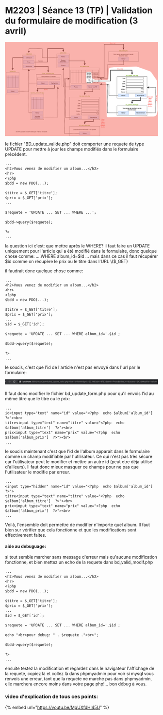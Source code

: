 # M2203 \| Séance 13 \(TP\) \| Validation du formulaire de modification \(3 avril\)

![](.gitbook/assets/image.png)

le fichier "BD\_update\_valide.php" doit comporter une requete de type UPDATE pour mettre à jour les champs modifiés dans le formulaire précédent.

```text
...
<h2>Vous venez de modifier un album...</h2>
<hr>
<?php 
$bdd = new PDO(...);

$titre = $_GET['titre'];
$prix = $_GET['prix'];
...

$requete = 'UPDATE ... SET ... WHERE ...';

$bdd->query($requete);

?>
...
```

la question ici c'est: que mettre après le WHERE?   il faut faire un UPDATE uniquement pour l'article qui a été modifié dans le formulaire, donc quelque chose comme:  ....WHERE album\_id=$id ...   mais dans ce cas il faut récupérer $id comme on récupère le prix ou le titre dans l'URL \($\_GET\)

il faudrait donc quelque chose comme:

```text
...
<h2>Vous venez de modifier un album...</h2>
<hr>
<?php 
$bdd = new PDO(...);

$titre = $_GET['titre'];
$prix = $_GET['prix'];
...
$id = $_GET['id'];

$requete = 'UPDATE ... SET ... WHERE album_id='.$id ;

$bdd->query($requete);

?>
...
```

 le soucis, c'est que l'id de l'article n'est pas envoyé dans l'url par le formulaire:

![](.gitbook/assets/capture-de-cran-2020-03-30-a-10.36.21.png)

Il faut donc modifier le fichier bd\_update\_form.php pour qu'il envois l'id au même titre que le titre ou le prix:

```text
...
id<input type="text" name="id" value="<?php  echo $album['album_id']  ?>"><br>
titre<input type="text" name="titre" value="<?php  echo $album['album_titre']  ?>"><br>
prix<input type="text" name="prix" value="<?php  echo $album['album_prix']  ?>"><br>
...
```

le soucis maintenant c'est que l'id de l'album apparait dans le formulaire comme un champ modifiable par l'utilisateur. Ce qui n'est pas très sécure car l'utilisateur peut le modifier et mettre un autre id \(peut etre déjà utilisé d'ailleurs\). Il faut donc mieux masquer ce champs pour ne pas que l'utilisateur le modifie par erreur.

```text
...
<input type="hidden" name="id" value="<?php  echo $album['album_id']  ?>">
titre<input type="text" name="titre" value="<?php  echo $album['album_titre']  ?>"><br>
prix<input type="text" name="prix" value="<?php  echo $album['album_prix']  ?>"><br>
...
```

Voilà, l'ensemble doit permettre de modifier n'importe quel album.  Il faut bien sur vérifier que cela fonctionne et que les modifications sont effectivement faites.

#### aide au debuguage: 

 si tout semble marcher sans message d'erreur mais qu'aucune modification fonctionne, et bien mettez un echo de la requete dans bd\_valid\_modif.php

```text
...
<h2>Vous venez de modifier un album...</h2>
<hr>
<?php 
$bdd = new PDO(...);

$titre = $_GET['titre'];
$prix = $_GET['prix'];
...
$id = $_GET['id'];

$requete = 'UPDATE ... SET ... WHERE album_id='.$id ;

echo "<br>pour debug: " . $requete ."<br>";

$bdd->query($requete);

?>
...
```

ensuite testez la modification et regardez dans le navigateur l'affichage de la requete, copiez là et collez là dans phpmyadmin pour voir si mysql vous renvois une erreur,  tant que la requete ne marche pas dans phpmyadmin, elle  marchera encore moins dans votre page php!... bon débug à vous.

### video d'explication de tous ces points:

{% embed url="https://youtu.be/MgUXfdHl45U" %}



